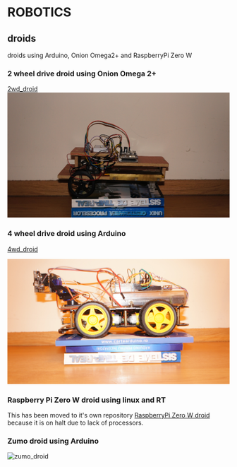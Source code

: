 # ROBOTICS
## droids
droids using Arduino, Onion Omega2+ and RaspberryPi Zero W

### 2 wheel drive droid using Onion Omega 2+
[2wd_droid](2wd/onionOmega2/README.md)
![2wd_onion](2wd/onionOmega2/docs/2wd_onion.jpg)

### 4 wheel drive droid using Arduino
[4wd_droid](4wd/arduino/readme.md)

![4wd_doid_chasy](4wd/arduino/docs/4wd_pixy_droid.jpg)

### Raspberry Pi Zero W droid using linux and RT

This has been moved to it's own repository [RaspberryPi Zero W droid](https://github.com/gdimitriu/raspberrypiZeroDroid) because it is on halt due to lack of processors.



### Zumo droid using Arduino
![zumo_droid](zumo_droid/arduino/docs/zumo_droid.jpg)
